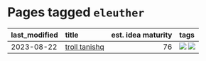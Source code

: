 # Pages tagged `eleuther`

|last_modified|title|est. idea maturity|tags
|:---|:---|---:|:---|
|2023-08-22|[troll tanishq](../troll_tanishq.md)|76|[![](https://img.shields.io/badge/tag-eleuther-926797)](../tags/eleuther.md) [![](https://img.shields.io/badge/tag-trash-dd597e)](../tags/trash.md)|